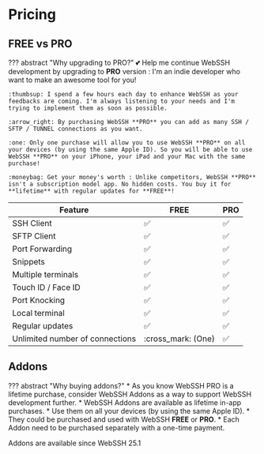 # Pricing
## FREE vs PRO
??? abstract "Why upgrading to PRO?"
    :two_hearts: Help me continue WebSSH development by upgrading to **PRO** version : I'm an indie developer who want to make an awesome tool for you!

    :thumbsup: I spend a few hours each day to enhance WebSSH as your feedbacks are coming. I'm always listening to your needs and I'm trying to implement them as soon as possible.

    :arrow_right: By purchasing WebSSH **PRO** you can add as many SSH / SFTP / TUNNEL connections as you want.

    :one: Only one purchase will allow you to use WebSSH **PRO** on all your devices (by using the same Apple ID). So you will be able to use WebSSH **PRO** on your iPhone, your iPad and your Mac with the same purchase!

    :moneybag: Get your money's worth : Unlike competitors, WebSSH **PRO** isn't a subscription model app. No hidden costs. You buy it for **lifetime** with regular updates for **FREE**!

| Feature | FREE | PRO |
| --- | --- | --- |
| SSH Client | :white_check_mark: | :white_check_mark: |
| SFTP Client | :white_check_mark: | :white_check_mark: |
| Port Forwarding | :white_check_mark: | :white_check_mark: |
| Snippets | :white_check_mark: | :white_check_mark: |
| Multiple terminals | :white_check_mark: | :white_check_mark: |
| Touch ID / Face ID | :white_check_mark: | :white_check_mark: |
| Port Knocking | :white_check_mark: | :white_check_mark: |
| Local terminal | :white_check_mark: | :white_check_mark: |
| Regular updates | :white_check_mark: | :white_check_mark: |
| Unlimited number of connections | :cross_mark: (One) | :white_check_mark: |

## Addons
??? abstract "Why buying addons?"
    * As you know WebSSH PRO is a lifetime purchase, consider WebSSH Addons as a way to support WebSSH development further. 
    * WebSSH Addons are available as lifetime in-app purchases.
    * Use them on all your devices (by using the same Apple ID).
    * They could be purchased and used with WebSSH **FREE** or **PRO**.
    * Each Addon need to be purchased separately with a one-time payment.

Addons are available since WebSSH 25.1